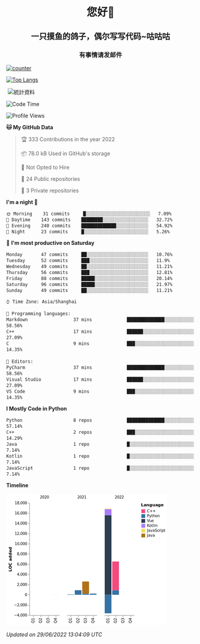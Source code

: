 

<!--
**kitUIN/kitUIN** is a ✨ _special_ ✨ repository because its `README.md` (this file) appears on your GitHub profile.

Here are some ideas to get you started:

- 🔭 I’m currently working on ...
- 🌱 I’m currently learning ...
- 👯 I’m looking to collaborate on ...
- 🤔 I’m looking for help with ...
- 💬 Ask me about ...
- 📫 How to reach me: ...
- 😄 Pronouns: ...
- ⚡ Fun fact: ...
-->
<h1 align="center">您好👋</h1>
<h2 align="center">一只摸鱼的鸽子，偶尔写写代码~咕咕咕</h2>
<h3 align="center">有事情请发邮件</h3>

[![counter](https://count.getloli.com/get/@KitUIN?theme=rule34)](https://count.getloli.com/)

[![Top Langs](https://github-readme-stats.vercel.app/api/top-langs/?username=kitUIN&show_icons=true&theme=gruvbox&locale=cn&layout=compact)](https://github.com/anuraghazra/github-readme-stats)

<p>&nbsp;<img align="center" src="https://github-readme-stats.vercel.app/api?username=kitUIN&show_icons=true&theme=gruvbox&locale=cn" alt="統計資料" /></p>


<!--START_SECTION:waka-->
![Code Time](http://img.shields.io/badge/Code%20Time-594%20hrs%2030%20mins-blue)

![Profile Views](http://img.shields.io/badge/Profile%20Views-0-blue)

**🐱 My GitHub Data** 

> 🏆 333 Contributions in the year 2022
 > 
> 📦 78.0 kB Used in GitHub's storage 
 > 
> 🚫 Not Opted to Hire
 > 
> 📜 24 Public repositories 
 > 
> 🔑 3 Private repositories  
 > 
**I'm a night 🦉** 

```text
🌞 Morning    31 commits     █░░░░░░░░░░░░░░░░░░░░░░░░   7.09% 
🌆 Daytime    143 commits    ████████░░░░░░░░░░░░░░░░░   32.72% 
🌃 Evening    240 commits    █████████████░░░░░░░░░░░░   54.92% 
🌙 Night      23 commits     █░░░░░░░░░░░░░░░░░░░░░░░░   5.26%

```
📅 **I'm most productive on Saturday** 

```text
Monday       47 commits     ██░░░░░░░░░░░░░░░░░░░░░░░   10.76% 
Tuesday      52 commits     ███░░░░░░░░░░░░░░░░░░░░░░   11.9% 
Wednesday    49 commits     ██░░░░░░░░░░░░░░░░░░░░░░░   11.21% 
Thursday     56 commits     ███░░░░░░░░░░░░░░░░░░░░░░   12.81% 
Friday       88 commits     █████░░░░░░░░░░░░░░░░░░░░   20.14% 
Saturday     96 commits     █████░░░░░░░░░░░░░░░░░░░░   21.97% 
Sunday       49 commits     ██░░░░░░░░░░░░░░░░░░░░░░░   11.21%

```


```text
⌚︎ Time Zone: Asia/Shanghai

💬 Programming languages: 
Markdown                 37 mins             ██████████████░░░░░░░░░░░   58.56% 
C++                      17 mins             ██████░░░░░░░░░░░░░░░░░░░   27.09% 
C                        9 mins              ███░░░░░░░░░░░░░░░░░░░░░░   14.35%

📝 Editors: 
PyCharm                  37 mins             ██████████████░░░░░░░░░░░   58.56% 
Visual Studio            17 mins             ██████░░░░░░░░░░░░░░░░░░░   27.09% 
VS Code                  9 mins              ███░░░░░░░░░░░░░░░░░░░░░░   14.35%

```

**I Mostly Code in Python** 

```text
Python                   8 repos             ██████████████░░░░░░░░░░░   57.14% 
C++                      2 repos             ███░░░░░░░░░░░░░░░░░░░░░░   14.29% 
Java                     1 repo              █░░░░░░░░░░░░░░░░░░░░░░░░   7.14% 
Kotlin                   1 repo              █░░░░░░░░░░░░░░░░░░░░░░░░   7.14% 
JavaScript               1 repo              █░░░░░░░░░░░░░░░░░░░░░░░░   7.14%

```


**Timeline**

![Chart not found](https://raw.githubusercontent.com/kitUIN/kitUIN/main/charts/bar_graph.png) 


 *Updated on 29/06/2022 13:04:09 UTC*
<!--END_SECTION:waka-->
